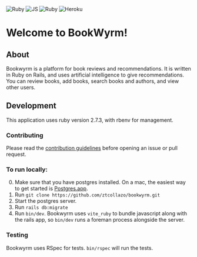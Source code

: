 ![Ruby](https://github.com/ztcollazo/bookwyrm/actions/workflows/rubyonrails.yml/badge.svg)
![JS](https://github.com/ztcollazo/bookwyrm/actions/workflows/javascript.yml/badge.svg)
![Ruby](https://github.com/ztcollazo/bookwyrm/actions/workflows/codeql-analysis.yml/badge.svg)
![Heroku](https://pyheroku-badge.herokuapp.com/?app=bookwyrm-app)


# Welcome to BookWyrm!

## About

Bookwyrm is a platform for book reviews and recommendations. It is written in Ruby on Rails,
and uses artificial intelligence to give recommendations. You can review books, add books,
search books and authors, and view other users.

## Development

This application uses ruby version 2.7.3, with rbenv for management.

### Contributing

Please read the [contribution guidelines](./CONTRIBUTING.md) before opening an issue
or pull request.

### To run locally:

0. Make sure that you have postgres installed. On a mac, the easiest way to get started is [Postgres.app](https://postgresapp.com).
1. Run `git clone https://github.com/ztcollazo/bookwyrm.git`
2. Start the postgres server.
3. Run `rails db:migrate`
4. Run `bin/dev`. Bookwyrm uses `vite_ruby` to bundle javascript along with the rails app, so `bin/dev` runs a foreman
process alongside the server.

### Testing

Bookwyrm uses RSpec for tests. `bin/rspec` will run the tests.
